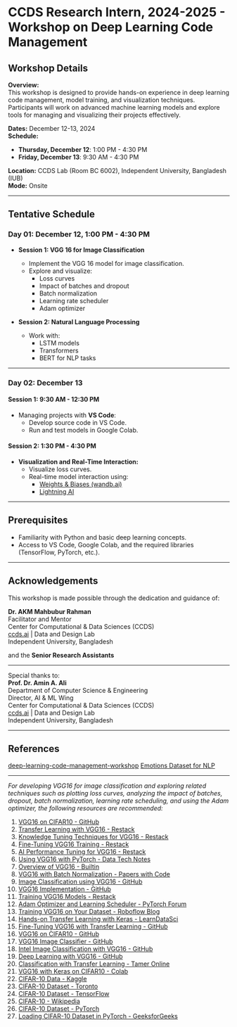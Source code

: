 # CCDS Research Intern, 2024-2025 - Workshop on Deep Learning Code Management

## Workshop Details

**Overview:**  
This workshop is designed to provide hands-on experience in deep learning code management, model training, and visualization techniques. Participants will work on advanced machine learning models and explore tools for managing and visualizing their projects effectively.

**Dates:** December 12-13, 2024  
**Schedule:**  
- **Thursday, December 12**: 1:00 PM - 4:30 PM  
- **Friday, December 13**: 9:30 AM - 4:30 PM  

**Location:** CCDS Lab (Room BC 6002), Independent University, Bangladesh (IUB)  
**Mode:** Onsite  



---

## Tentative Schedule

### **Day 01: December 12, 1:00 PM - 4:30 PM**
- **Session 1: VGG 16 for Image Classification**
  - Implement the VGG 16 model for image classification.
  - Explore and visualize:
    - Loss curves
    - Impact of batches and dropout
    - Batch normalization
    - Learning rate scheduler
    - Adam optimizer

- **Session 2: Natural Language Processing**
  - Work with:
    - LSTM models
    - Transformers
    - BERT for NLP tasks

---

### **Day 02: December 13**
#### **Session 1: 9:30 AM - 12:30 PM**
- Managing projects with **VS Code**:
  - Develop source code in VS Code.
  - Run and test models in Google Colab.

#### **Session 2: 1:30 PM - 4:30 PM**
- **Visualization and Real-Time Interaction:**
  - Visualize loss curves.
  - Real-time model interaction using:
    - [Weights & Biases (wandb.ai)](https://wandb.ai)
    - [Lightning AI](https://lightning.ai)

---

## Prerequisites
- Familiarity with Python and basic deep learning concepts.
- Access to VS Code, Google Colab, and the required libraries (TensorFlow, PyTorch, etc.).

---
## Acknowledgements

This workshop is made possible through the dedication and guidance of:

**Dr. AKM Mahbubur Rahman**  
  Facilitator and Mentor  
  Center for Computational & Data Sciences (CCDS)  
  [ccds.ai](https://ccds.ai) | Data and Design Lab  
  Independent University, Bangladesh  

  and the **Senior Research Assistants**  

---

Special thanks to:  
**Prof. Dr. Amin A. Ali**  
Department of Computer Science & Engineering  
Director, AI & ML Wing  
Center for Computational & Data Sciences (CCDS)  
[ccds.ai](https://ccds.ai) | Data and Design Lab  
Independent University, Bangladesh  



---

## References

[deep-learning-code-management-workshop](https://github.com/mirsazzathossain/deep-learning-code-management-workshop)
[Emotions Dataset for NLP](https://www.kaggle.com/datasets/praveengovi/emotions-dataset-for-nlp)

---


*For developing VGG16 for image classification and exploring related techniques such as plotting loss curves, analyzing the impact of batches, dropout, batch normalization, learning rate scheduling, and using the Adam optimizer, the following resources are recommended:*

1. [VGG16 on CIFAR10 - GitHub](https://github.com/aknakshay/VGG16---CIFAR10/blob/master/VGG16.ipynb)  
2. [Transfer Learning with VGG16 - Restack](https://www.restack.io/p/vgg16-pytorch-answer-transfer-learning-cat-ai)  
3. [Knowledge Tuning Techniques for VGG16 - Restack](https://www.restack.io/p/vgg16-knowledge-tuning-techniques-cat-ai)  
4. [Fine-Tuning VGG16 Training - Restack](https://www.restack.io/p/fine-tuning-answer-vgg16-training-cat-ai)  
5. [AI Performance Tuning for VGG16 - Restack](https://www.restack.io/p/ai-performance-tuning-answer-vgg16-tuning-cat-ai)  
6. [Using VGG16 with PyTorch - Data Tech Notes](https://www.datatechnotes.com/2024/10/how-to-use-vgg-model-with-pytorch.html)  
7. [Overview of VGG16 - Builtin](https://builtin.com/machine-learning/vgg16)  
8. [VGG16 with Batch Normalization - Papers with Code](https://paperswithcode.com/model/vgg?variant=vgg-16-with-batch-normalization)  
9. [Image Classification using VGG16 - GitHub](https://github.com/Adithia88/Image-Classification-using-VGG16)  
10. [VGG16 Implementation - GitHub](https://github.com/trzy/VGG16)  
11. [Training VGG16 Models - Restack](https://www.restack.io/p/neural-networks-answer-training-vgg16-models-cat-ai)  
12. [Adam Optimizer and Learning Scheduler - PyTorch Forum](https://discuss.pytorch.org/t/with-adam-optimizer-is-it-necessary-to-use-a-learning-scheduler/66477)  
13. [Training VGG16 on Your Dataset - Roboflow Blog](https://blog.roboflow.com/how-to-train-a-vgg-16-image-classification-model-on-your-own-dataset/)  
14. [Hands-on Transfer Learning with Keras - LearnDataSci](https://www.learndatasci.com/tutorials/hands-on-transfer-learning-keras/)  
15. [Fine-Tuning VGG16 with Transfer Learning - GitHub](https://github.com/AbdulrahmanElshafie/Fine-Tuning-VGG16---Image-Classification-with-Transfer-Learning-and-Fine-Tuning)  
16. [VGG16 on CIFAR10 - GitHub](https://github.com/aknakshay/VGG16---CIFAR10)  
17. [VGG16 Image Classifier - GitHub](https://github.com/artificialcoder02/Vgg16_Image_Classifier)  
18. [Intel Image Classification with VGG16 - GitHub](https://github.com/nisarbalti4/Intel-Image-Classification-with-VGG16---Transfer-Learning-and-Fine-Tuning)  
19. [Deep Learning with VGG16 - GitHub](https://github.com/KhushiBhadange/Deep-Learning-Image-Recognition-with-VGG16)  
20. [Classification with Transfer Learning - Tamer Online](https://tameronline.github.io/Classification-with-Transfer-Learning/)  
21. [VGG16 with Keras on CIFAR10 - Colab](https://colab.research.google.com/github/pravinkr/vgg16-cifar10-with-keras/blob/master/cifar_10_with_VGG16_keras.ipynb)  
22. [CIFAR-10 Data - Kaggle](https://www.kaggle.com/competitions/cifar-10/data)  
23. [CIFAR-10 Dataset - Toronto](https://www.cs.toronto.edu/~kriz/cifar.html)  
24. [CIFAR-10 Dataset - TensorFlow](https://www.tensorflow.org/datasets/catalog/cifar10)  
25. [CIFAR-10 - Wikipedia](https://en.wikipedia.org/wiki/CIFAR-10)  
26. [CIFAR-10 Dataset - PyTorch](https://pytorch.org/vision/0.19/generated/torchvision.datasets.CIFAR10.html)  
27. [Loading CIFAR-10 Dataset in PyTorch - GeeksforGeeks](https://www.geeksforgeeks.org/how-to-load-cifar10-dataset-in-pytorch/)  

